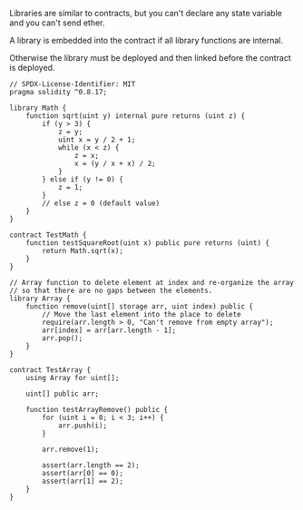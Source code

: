 Libraries are similar to contracts, but you can't declare any state variable and you can't send ether.

A library is embedded into the contract if all library functions are internal.

Otherwise the library must be deployed and then linked before the contract is deployed.


```Js
// SPDX-License-Identifier: MIT
pragma solidity ^0.8.17;

library Math {
    function sqrt(uint y) internal pure returns (uint z) {
        if (y > 3) {
            z = y;
            uint x = y / 2 + 1;
            while (x < z) {
                z = x;
                x = (y / x + x) / 2;
            }
        } else if (y != 0) {
            z = 1;
        }
        // else z = 0 (default value)
    }
}

contract TestMath {
    function testSquareRoot(uint x) public pure returns (uint) {
        return Math.sqrt(x);
    }
}

// Array function to delete element at index and re-organize the array
// so that there are no gaps between the elements.
library Array {
    function remove(uint[] storage arr, uint index) public {
        // Move the last element into the place to delete
        require(arr.length > 0, "Can't remove from empty array");
        arr[index] = arr[arr.length - 1];
        arr.pop();
    }
}

contract TestArray {
    using Array for uint[];

    uint[] public arr;

    function testArrayRemove() public {
        for (uint i = 0; i < 3; i++) {
            arr.push(i);
        }

        arr.remove(1);

        assert(arr.length == 2);
        assert(arr[0] == 0);
        assert(arr[1] == 2);
    }
}
	 
```